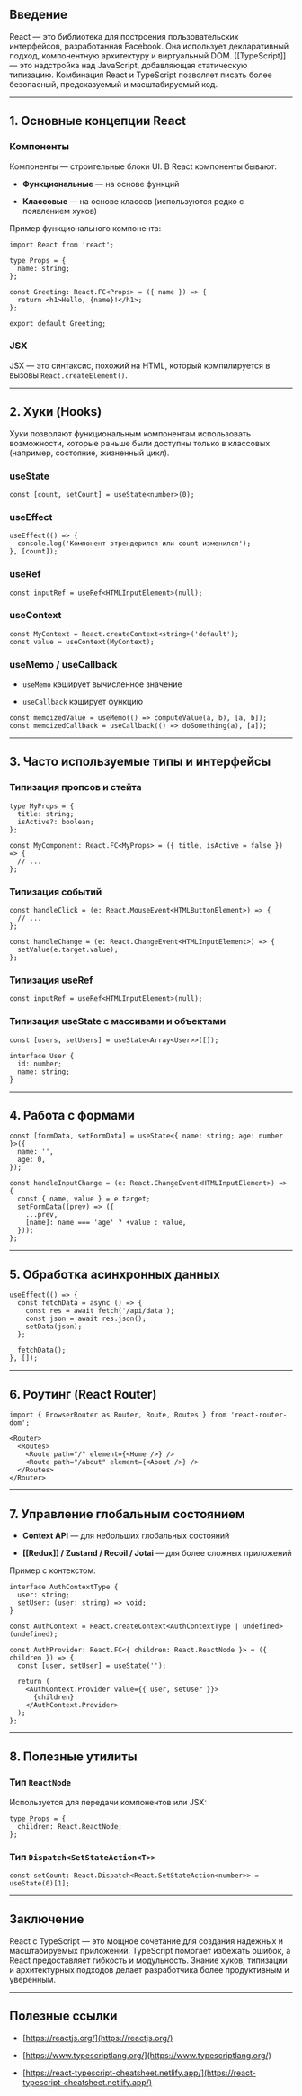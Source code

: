 ## Введение

React — это библиотека для построения пользовательских интерфейсов, разработанная Facebook. Она использует декларативный подход, компонентную архитектуру и виртуальный DOM. [[TypeScript]] — это надстройка над JavaScript, добавляющая статическую типизацию. Комбинация React и TypeScript позволяет писать более безопасный, предсказуемый и масштабируемый код.

---

## 1. Основные концепции React

### Компоненты

Компоненты — строительные блоки UI. В React компоненты бывают:

- **Функциональные** — на основе функций
    
- **Классовые** — на основе классов (используются редко с появлением хуков)
    

Пример функционального компонента:

```tsx
import React from 'react';

type Props = {
  name: string;
};

const Greeting: React.FC<Props> = ({ name }) => {
  return <h1>Hello, {name}!</h1>;
};

export default Greeting;
```

### JSX

JSX — это синтаксис, похожий на HTML, который компилируется в вызовы `React.createElement()`.

---

## 2. Хуки (Hooks)

Хуки позволяют функциональным компонентам использовать возможности, которые раньше были доступны только в классовых (например, состояние, жизненный цикл).

### useState

```tsx
const [count, setCount] = useState<number>(0);
```

### useEffect

```tsx
useEffect(() => {
  console.log('Компонент отрендерился или count изменился');
}, [count]);
```

### useRef

```tsx
const inputRef = useRef<HTMLInputElement>(null);
```

### useContext

```tsx
const MyContext = React.createContext<string>('default');
const value = useContext(MyContext);
```

### useMemo / useCallback

- `useMemo` кэширует вычисленное значение
    
- `useCallback` кэширует функцию
    

```tsx
const memoizedValue = useMemo(() => computeValue(a, b), [a, b]);
const memoizedCallback = useCallback(() => doSomething(a), [a]);
```

---

## 3. Часто используемые типы и интерфейсы

### Типизация пропсов и стейта

```tsx
type MyProps = {
  title: string;
  isActive?: boolean;
};

const MyComponent: React.FC<MyProps> = ({ title, isActive = false }) => {
  // ...
};
```

### Типизация событий

```tsx
const handleClick = (e: React.MouseEvent<HTMLButtonElement>) => {
  // ...
};

const handleChange = (e: React.ChangeEvent<HTMLInputElement>) => {
  setValue(e.target.value);
};
```

### Типизация useRef

```tsx
const inputRef = useRef<HTMLInputElement>(null);
```

### Типизация useState с массивами и объектами

```tsx
const [users, setUsers] = useState<Array<User>>([]);

interface User {
  id: number;
  name: string;
}
```

---

## 4. Работа с формами

```tsx
const [formData, setFormData] = useState<{ name: string; age: number }>({
  name: '',
  age: 0,
});

const handleInputChange = (e: React.ChangeEvent<HTMLInputElement>) => {
  const { name, value } = e.target;
  setFormData((prev) => ({
    ...prev,
    [name]: name === 'age' ? +value : value,
  }));
};
```

---

## 5. Обработка асинхронных данных

```tsx
useEffect(() => {
  const fetchData = async () => {
    const res = await fetch('/api/data');
    const json = await res.json();
    setData(json);
  };

  fetchData();
}, []);
```

---

## 6. Роутинг (React Router)

```tsx
import { BrowserRouter as Router, Route, Routes } from 'react-router-dom';

<Router>
  <Routes>
    <Route path="/" element={<Home />} />
    <Route path="/about" element={<About />} />
  </Routes>
</Router>
```

---

## 7. Управление глобальным состоянием

- **Context API** — для небольших глобальных состояний
    
- **[[Redux]] / Zustand / Recoil / Jotai** — для более сложных приложений
    

Пример с контекстом:

```tsx
interface AuthContextType {
  user: string;
  setUser: (user: string) => void;
}

const AuthContext = React.createContext<AuthContextType | undefined>(undefined);

const AuthProvider: React.FC<{ children: React.ReactNode }> = ({ children }) => {
  const [user, setUser] = useState('');

  return (
    <AuthContext.Provider value={{ user, setUser }}>
      {children}
    </AuthContext.Provider>
  );
};
```

---

## 8. Полезные утилиты

### Тип `ReactNode`

Используется для передачи компонентов или JSX:

```tsx
type Props = {
  children: React.ReactNode;
};
```

### Тип `Dispatch<SetStateAction<T>>`

```tsx
const setCount: React.Dispatch<React.SetStateAction<number>> = useState(0)[1];
```

---

## Заключение

React с TypeScript — это мощное сочетание для создания надежных и масштабируемых приложений. TypeScript помогает избежать ошибок, а React предоставляет гибкость и модульность. Знание хуков, типизации и архитектурных подходов делает разработчика более продуктивным и уверенным.

---

## Полезные ссылки

- [https://reactjs.org/](https://reactjs.org/)
    
- [https://www.typescriptlang.org/](https://www.typescriptlang.org/)
    
- [https://react-typescript-cheatsheet.netlify.app/](https://react-typescript-cheatsheet.netlify.app/)